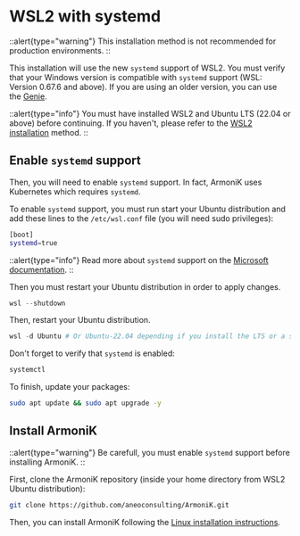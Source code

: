 # WSL2 with systemd

::alert{type="warning"}
This installation method is not recommended for production environments.
::

This installation will use the new `systemd` support of WSL2. You must verify that your Windows version is compatible with `systemd` support (WSL: Version 0.67.6 and above). If you are using an older version, you can use the [Genie](./2.wsl2-with-genie.md).

::alert{type="info"}
You must have installed WSL2 and Ubuntu LTS (22.04 or above) before continuing. If you haven't, please refer to the [WSL2 installation](./0.installation-using-wsl2.md) method.
::

## Enable `systemd` support

Then, you will need to enable `systemd` support. In fact, ArmoniK uses Kubernetes which requires `systemd`.

To enable `systemd` support, you must run start your Ubuntu distribution and add these lines to the `/etc/wsl.conf` file (you will need sudo privileges):

```bash
[boot]
systemd=true
```

::alert{type="info"}
Read more about `systemd` support on the [Microsoft documentation](https://devblogs.microsoft.com/commandline/systemd-support-is-now-available-in-wsl/).
::

Then you must restart your Ubuntu distribution in order to apply changes.

```powershell
wsl --shutdown
```

Then, restart your Ubuntu distribution.

```powershell
wsl -d Ubuntu # Or Ubuntu-22.04 depending if you install the LTS or a specific version
```

Don't forget to verify that `systemd` is enabled:

```bash
systemctl
```

To finish, update your packages:

```bash
sudo apt update && sudo apt upgrade -y
```

## Install ArmoniK

::alert{type="warning"}
Be carefull, you must enable `systemd` support before installing ArmoniK.
::

First, clone the ArmoniK repository (inside your home directory from WSL2 Ubuntu distribution):

```bash
git clone https://github.com/aneoconsulting/ArmoniK.git
```

Then, you can install ArmoniK following the [Linux installation instructions](../1.linux/1.installation.md).
